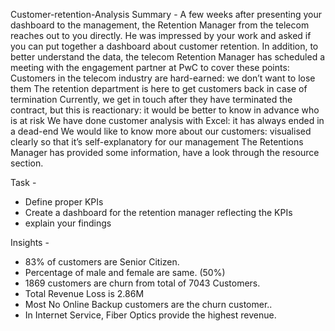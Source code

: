 Customer-retention-Analysis
Summary -
A few weeks after presenting your dashboard to the management, the Retention Manager from the telecom reaches out to you directly. He was impressed by your work and asked if you can put together a dashboard about customer retention.
In addition, to better understand the data, the telecom Retention Manager has scheduled a meeting with the engagement partner at PwC to cover these points:
Customers in the telecom industry are hard-earned: we don’t want to lose them
The retention department is here to get customers back in case of termination 
Currently, we get in touch after they have terminated the contract, but this is reactionary: it would be better to know in advance who is at risk 
We have done customer analysis with Excel: it has always ended in a dead-end
We would like to know more about our customers: visualised clearly so that it’s self-explanatory for our management
The Retentions Manager has provided some information, have a look through the resource section.


Task -
* Define proper KPIs
* Create a dashboard for the retention manager reflecting the KPIs
* explain your findings 
  

Insights -
* 83% of customers are Senior Citizen.
* Percentage of male and female are same. (50%)
* 1869 customers are churn from total of 7043 Customers.
* Total Revenue Loss is 2.86M
* Most No Online Backup customers are the churn customer..
* In Internet Service, Fiber Optics provide the highest revenue.





